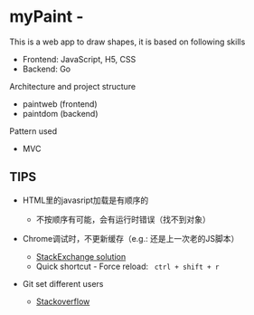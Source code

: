 # myPaint -
This is a web app to draw shapes, it is based on following skills
- Frontend: JavaScript, H5, CSS
- Backend: Go

Architecture and project structure
- paintweb (frontend)
- paintdom (backend)

Pattern used
- MVC


## TIPS
- HTML里的javasript加载是有顺序的
  - 不按顺序有可能，会有运行时错误（找不到对象）

- Chrome调试时，不更新缓存（e.g.: 还是上一次老的JS脚本）
  - [StackExchange solution](https://superuser.com/questions/1195404/force-google-chrome-to-check-for-new-javascript-files-every-time-i-access-a-web?answertab=votes#tab-top)
  - Quick shortcut - Force reload: ` ctrl + shift + r`


- Git set different users 
  - [Stackoverflow](https://stackoverflow.com/questions/4220416/can-i-specify-multiple-users-for-myself-in-gitconfig)
